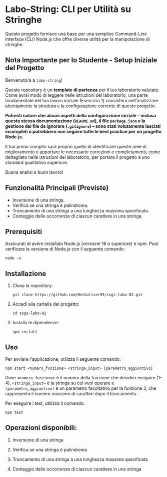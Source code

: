 # Labo-String: CLI per Utilità su Stringhe

Questo progetto fornisce una base per una semplice Command-Line Interface (CLI) Node.js che offre diverse utilità per la manipolazione di stringhe.

## Nota Importante per lo Studente - Setup Iniziale del Progetto

Benvenuto/a a `labo-string`!

Questo repository è un **template di partenza** per il tuo laboratorio valutato. Come avrai modo di leggere nelle istruzioni del laboratorio, una parte fondamentale del tuo lavoro iniziale (Esercizio 1) consisterà nell'analizzare attentamente la struttura e la configurazione corrente di questo progetto.

**Potresti notare che alcuni aspetti della configurazione iniziale – inclusa questa stessa documentazione (`README.md`), il file `package.json` e la gestione dei file da ignorare (`.gitignore`) – sono stati volutamente lasciati incompleti o potrebbero non seguire tutte le best practice per un progetto Node.js.**

Il tuo primo compito sarà proprio quello di identificare queste aree di miglioramento e apportare le necessarie correzioni e completamenti, come dettagliato nelle istruzioni del laboratorio, per portare il progetto a uno standard qualitativo superiore.

Buona analisi e buon lavoro!

## Funzionalità Principali (Previste)

- Inversione di una stringa.
- Verifica se una stringa è palindroma.
- Troncamento di una stringa a una lunghezza massima specificata.
- Conteggio delle occorrenze di ciascun carattere in una stringa.

## Prerequisiti

Assicurati di avere installato Node.js (versione 16 o superiore) e npm. Puoi verificare la versione di Node.js con il seguente comando:

```
node -v
```

## Installazione

1. Clona la repository:
   ```
   git clone https://github.com/Herbaliser95/ssgs-labo-02.git
   ```
2. Accedi alla cartella del progetto:
   ```
   cd ssgs-labo-02
   ```
3. Installa le dipendenze:
   ```
   npm install
   ```

## Uso

Per avviare l'applicazione, utilizza il seguente comando:

```
npm start <numero_funzione> <stringa_input> [parametro_aggiuntivo]
```


Dove `<numero_funzione>` è il numero della funzione che desideri eseguire (1-4), `<stringa_input>` è la stringa su cui vuoi operare e `[parametro_aggiuntivo]` è un parametro facoltativo per la funzione 3, che rappresenta il numero massimo di caratteri dopo il troncamento.

Per eseguire i test, utilizza il comando:

```
npm test
```

## Operazioni disponibili:

1. Inversione di una stringa

2. Verifica se una stringa è palindroma

3. Troncamento di una stringa a una lunghezza massima specificata

4. Conteggio delle occorrenze di ciascun carattere in una stringa
